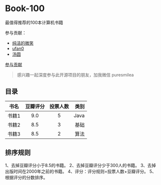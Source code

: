 # Book-100

最值得推荐的100本计算机书籍

参与贡献：

- [纯洁的微笑](https://github.com/ityouknow)
- [ufan0](https://github.com/ufan0/)
- [汤圆](https://github.com/tangyuan-hub)

[参与贡献](https://github.com/ityouknow/book-100/issues/new)

> 感兴趣一起深度参与此开源项目的朋友，加我微信 puresmilea




## 目录

| 书名        |   豆瓣评分    |   投票人数    | 类别 |
| ------------- |:-------------:| :-------------: |      -----:|
| 书籍1    |  9.0 | 5 | Java|
| 书籍2    |  8.5 | 3 | 基础|
| 书籍3    |  8.5 | 2 | 算法|




## 排序规则

1、去掉豆瓣评分小于8.5的书籍。
2、去掉豆瓣评分少于300人的书籍。
3、去掉出版时间在2000年之前的书籍。
4、评分：评分规则=投票人数+豆瓣评分。
5、根据评分的分数排序。



